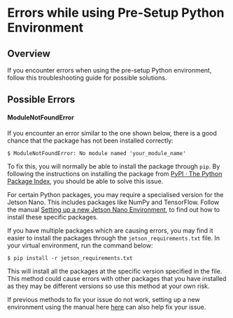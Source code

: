 # Errors while using Pre-Setup Python Environment

## Overview

If you encounter errors when using the pre-setup Python environment, follow this troubleshooting guide for possible solutions.

## Possible Errors

#### **ModuleNotFoundError**

If you encounter an error similar to the one shown below, there is a good chance that the package has not been installed correctly:

```
$ ModuleNotFoundError: No module named 'your_module_name'
```

To fix this, you will normally be able to install the package through `pip`.  By following the instructions on installing the package from [PyPI · The Python Package Index](https://pypi.org/), you should be able to solve this issue.

For certain Python packages, you may require a specialised version for the Jetson Nano. This includes packages like NumPy and TensorFlow.  Follow the manual [Setting up a new Jetson Nano Environment](documentation/manual/environment_setup/jetson_nano_env_setup.md), to find out how to install these specific packages.

If you have multiple packages which are causing errors, you may find it easier to install the packages through the `jetson_requirements.txt` file.  In your virtual environment, run the command below:

```
$ pip install -r jetson_requirements.txt
```

This will install all the packages at the specific version specified in the file.  This method could cause errors with other packages that you have installed as they may be different versions so use this method at your own risk.

If previous methods to fix your issue do not work, setting up a new environment using the manual here [here](documentation/manual/environment_setup/jetson_nano_env_setup.md) can also help fix your issue.
